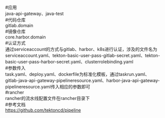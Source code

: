 #应用  
java-api-gateway、java-test  
#代码仓库  
gitlab.domain  
#镜像仓库  
core.harbor.domain  
#认证方式  
通过serviceaccount的方式与gitlab、harbor、k8s进行认证，涉及的文件名为serviceaccount.yaml、tekton-basic-user-pass-gitlab-secret.yaml、tekton-basic-user-pass-harbor-secret.yaml、clusterrolebinding.yaml  
#参数传入  
task.yaml、deploy.yaml、dockerfile为标准化模板，通过taskrun.yaml、gitlab-java-api-gateway-pipelineresource.yaml、harbor-java-api-gateway-pipelineresource.yaml传入相应的参数即可  
#rancher  
rancher的流水线配置文件在rancher目录下  
#参考文档  
https://github.com/tektoncd/pipeline  
